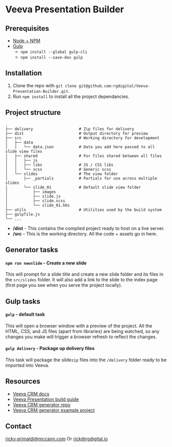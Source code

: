 # Veeva Presentation Builder

## Prerequisites
- [Node + NPM](https://nodejs.org/en/download/)
- [Gulp](https://gulpjs.com/docs/en/getting-started/quick-start)
    - `npm install --global gulp-cli`
    - `npm install --save-dev gulp`

## Installation
1. Clone the repo with  `git clone git@github.com:rgdigital/Veeva-Presentation-Builder.git`.
2. Run `npm install` to install all the project dependancies.

## Project structure

    .
    ├── delivery                    # Zip files for delivery
    ├── dist                        # Output directory for preview
    ├── src                         # Working directory for development
    │   ├── data                    
    │   │   └── data.json           # Data you add here passed to all slide view files
    │   ├── shared                  # For files shared between all files
    │   │   ├── js
    │   │   ├── libs                # JS / CSS libs
    │   │   └── scss                # Generic scss
    │   └── slides                  # The view folder
    │       ├── _partials           # Partials for use across multiple slides
    │       └── slide_01            # Default slide view folder
    │           ├── images
    │           ├── slide.js
    │           ├── slide.scss
    │           └── slide_01.hbs
    ├── utils                       # Utilities used by the build system
    ├── gulpfile.js
    └── ...

- **/dist** - This contains the compiled project ready to host on a live server.
- **/src** - This is the working directory. All the code + assets go in here.

## Generator tasks

#### `npm run newslide` - Create a new slide
This will prompt for a slide title and create a new slide folder and its files in the `src/slides` folder. It will also add a link to the slide to the index page (first page you see when you serve the project locally).

## Gulp tasks

#### `gulp` - default task
This will open a browser window with a preview of the project. All the HTML, CSS, and JS files (apart from libraries) are being watched, so any changes you make will trigger a browser refresh to reflect the changes.

#### `gulp delivery` - Package up delivery files
This task will package the slide`zip` files into the `/delivery` folder ready to be imported into Veeva.

## Resources
- [Veeva CRM docs](https://developer.veevacrm.com/api/)
- [Veeva Presentation build guide](https://www.slideshare.net/bluegrassdigital/veeva-irep-overview-dev-guide)
- [Veeva CRM generator repo](https://github.com/devopsgroup-io/veeva)
- [Veeva CRM generator example project](https://github.com/devopsgroup-io/veeva/tree/master/examples/clm)

## Contact
[ricky.grimaldi@mccann.com](mailto:ricky.grimaldi@mccann.com)
Or
[rick@rgdigital.io](mailto:rick@rgdigital.io)